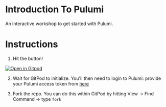 # Introduction To Pulumi

An interactive workshop to get started with Pulumi.

# Instructions

1. Hit the button!

[![Open in Gitpod](https://gitpod.io/button/open-in-gitpod.svg)](https://gitpod.io/#https://github.com/pulumi/introduction-to-pulumi)

2. Wait for GitPod to initialize. You'll then need to login to Pulumi: provide your Pulumi access token from [here](https://app.pulumi.com/settings/tokens)

3. Fork the repo. You can do this within GitPod by hitting View -> Find Command -> type `fork`



